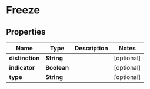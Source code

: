 

# Freeze


## Properties

| Name | Type | Description | Notes |
|------------ | ------------- | ------------- | -------------|
|**distinction** | **String** |  |  [optional] |
|**indicator** | **Boolean** |  |  [optional] |
|**type** | **String** |  |  [optional] |



